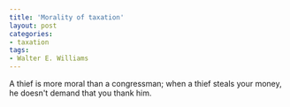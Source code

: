 ```yaml
---
title: 'Morality of taxation'
layout: post
categories:
- taxation
tags:
- Walter E. Williams
---
```


A thief is more moral than a congressman; when a thief steals your money, he doesn't demand that you thank him.